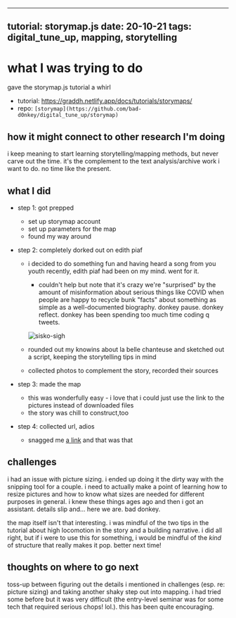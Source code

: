 
---
tutorial: storymap.js
date: 20-10-21
tags: digital_tune_up, mapping, storytelling
---

# what I was trying to do

gave the storymap.js tutorial a whirl
+ tutorial: https://graddh.netlify.app/docs/tutorials/storymaps/
+ repo: `[storymap](https://github.com/bad-d0nkey/digital_tune_up/storymap)` 

## how it might connect to other research I'm doing

i keep meaning to start learning storytelling/mapping methods, but never carve out the time. it's the complement to the text analysis/archive work i want to do. no time like the present.

## what I did

+ step 1: got prepped
	+ set up storymap account
	+ set up parameters for the map
	+ found my way around
	
+ step 2: completely dorked out on edith piaf
  + i decided to do something fun and having heard a song from you youth recently, edith piaf had been on my mind. went for it.
    + couldn't help but note that it's crazy we're "surprised" by the amount of misinformation about serious things like COVID when people are happy to recycle bunk "facts" about something as simple as a well-documented biography. donkey pause. donkey reflect. donkey has been spending too much time coding q tweets. 

    ![sisko-sigh](bensisko)

  + rounded out my knowins about la belle chanteuse and sketched out a script, keeping the storytelling tips in mind
  + collected photos to complement the story, recorded their sources 

+ step 3: made the map
	+ this was wonderfully easy - i love that i could just use the link to the pictures instead of downloaded files
	+ the story was chill to construct,too

+ step 4: collected url, adios
  + snagged me [a link](https://uploads.knightlab.com/storymapjs/3d112332d6f8d1cf814fc6d585480cb8/la-vie-de-edith-piaf/index.html) and that was that

## challenges 

i had an issue with picture sizing. i ended up doing it the dirty way with the snipping tool for a couple. i need to actually make a point of learning how to resize pictures and how to know what sizes are needed for different purposes in general. i knew these things ages ago and then i got an assistant. details slip and... here we are. bad donkey.

the map itself isn't that interesting. i was mindful of the two tips in the tutorial about high locomotion in the story and a building narrative. i did all right, but if i were to use this for something, i would be mindful of the _kind_ of structure that really makes it pop. better next time!

## thoughts on where to go next

toss-up between figuring out the details i mentioned in challenges (esp. re: picture sizing) and taking another shaky step out into mapping. i had tried some before but it was very difficult (the entry-level seminar was for some tech that required serious chops! lol.). this has been quite encouraging.
